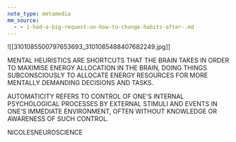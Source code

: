 ```yaml
---
note_type: metamedia
mm_source:
  - - i-had-a-big-request-on-how-to-change-habits-after-.md
---
```


![[3101085500797653693_3101085488407682249.jpg]]

MENTAL HEURISTICS ARE SHORTCUTS THAT THE
BRAIN TAKES IN ORDER TO MAXIMISE ENERGY
ALLOCATION IN THE BRAIN, DOING THINGS
SUBCONSCIOUSLY TO ALLOCATE ENERGY
RESOURCES FOR MORE MENTALLY DEMANDING
DECISIONS AND TASKS.

AUTOMATICITY REFERS TO CONTROL OF ONE'S
INTERNAL PSYCHOLOGICAL PROCESSES BY
EXTERNAL STIMULI AND EVENTS IN ONE'S
IMMEDIATE ENVIRONMENT, OFTEN WITHOUT
KNOWLEDGE OR AWARENESS OF SUCH CONTROL.

NICOLESNEUROSCIENCE

